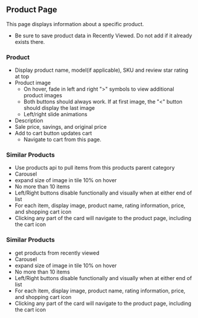 ## Product Page
This page displays information about a specific product.
* Be sure to save product data in Recently Viewed.  Do not add if it already exists there.

### Product
* Display product name, model(if applicable), SKU and review star rating at top
* Product image
  * On hover, fade in left and right ">" symbols to view additional product images
  * Both buttons should always work.  If at first image, the "<" button should display the last image
  * Left/right slide animations
* Description
* Sale price, savings, and original price
* Add to cart button updates cart
  * Navigate to cart from this page.

### Similar Products
 * Use products api to pull items from this products parent category
 * Carousel
 * expand size of image in tile 10% on hover
 * No more than 10 items
 * Left/Right buttons disable functionally and visually when at either end of list
 * For each item, display image, product name, rating information, price, and shopping cart icon
 * Clicking any part of the card will navigate to the product page, including the cart icon

### Similar Products
 * get products from recently viewed
 * Carousel
 * expand size of image in tile 10% on hover
 * No more than 10 items
 * Left/Right buttons disable functionally and visually when at either end of list
 * For each item, display image, product name, rating information, price, and shopping cart icon
 * Clicking any part of the card will navigate to the product page, including the cart icon
